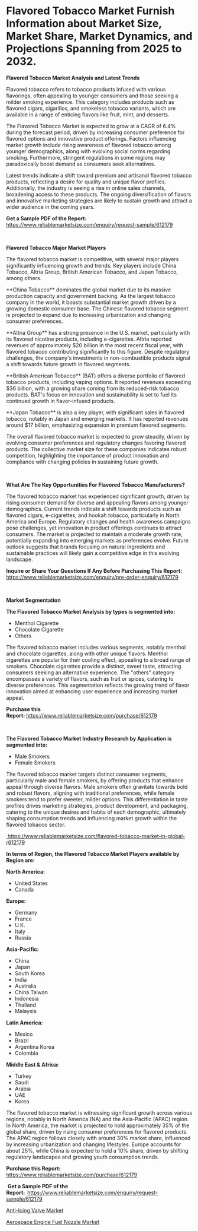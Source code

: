 <p><h1>Flavored Tobacco Market Furnish Information about Market Size, Market Share, Market Dynamics, and Projections Spanning from 2025 to 2032.</h1></p><p><strong>Flavored Tobacco Market Analysis and Latest Trends</strong></p>
<p><p>Flavored tobacco refers to tobacco products infused with various flavorings, often appealing to younger consumers and those seeking a milder smoking experience. This category includes products such as flavored cigars, cigarillos, and smokeless tobacco variants, which are available in a range of enticing flavors like fruit, mint, and desserts. </p><p>The Flavored Tobacco Market is expected to grow at a CAGR of 6.4% during the forecast period, driven by increasing consumer preference for flavored options and innovative product offerings. Factors influencing market growth include rising awareness of flavored tobacco among younger demographics, along with evolving social norms regarding smoking. Furthermore, stringent regulations in some regions may paradoxically boost demand as consumers seek alternatives. </p><p>Latest trends indicate a shift toward premium and artisanal flavored tobacco products, reflecting a desire for quality and unique flavor profiles. Additionally, the industry is seeing a rise in online sales channels, broadening access to these products. The ongoing diversification of flavors and innovative marketing strategies are likely to sustain growth and attract a wider audience in the coming years.</p></p>
<p><strong>Get a Sample PDF of the Report:&nbsp;</strong> <a href="https://www.reliablemarketsize.com/enquiry/request-sample/612179?utm_campaign=2115&utm_medium=2&utm_source=Github&utm_content=ia&utm_term=23032025&utm_id=flavored-tobacco">https://www.reliablemarketsize.com/enquiry/request-sample/612179</a></p>
<p>&nbsp;</p>
<p><strong>Flavored Tobacco Major Market Players</strong></p>
<p><p>The flavored tobacco market is competitive, with several major players significantly influencing growth and trends. Key players include China Tobacco, Altria Group, British American Tobacco, and Japan Tobacco, among others. </p><p>**China Tobacco** dominates the global market due to its massive production capacity and government backing. As the largest tobacco company in the world, it boasts substantial market growth driven by a growing domestic consumer base. The Chinese flavored tobacco segment is projected to expand due to increasing urbanization and changing consumer preferences.</p><p>**Altria Group** has a strong presence in the U.S. market, particularly with its flavored nicotine products, including e-cigarettes. Altria reported revenues of approximately $20 billion in the most recent fiscal year, with flavored tobacco contributing significantly to this figure. Despite regulatory challenges, the company's investments in non-combustible products signal a shift towards future growth in flavored segments.</p><p>**British American Tobacco** (BAT) offers a diverse portfolio of flavored tobacco products, including vaping options. It reported revenues exceeding $36 billion, with a growing share coming from its reduced-risk tobacco products. BAT's focus on innovation and sustainability is set to fuel its continued growth in flavor-infused products.</p><p>**Japan Tobacco** is also a key player, with significant sales in flavored tobacco, notably in Japan and emerging markets. It has reported revenues around $17 billion, emphasizing expansion in premium flavored segments.</p><p>The overall flavored tobacco market is expected to grow steadily, driven by evolving consumer preferences and regulatory changes favoring flavored products. The collective market size for these companies indicates robust competition, highlighting the importance of product innovation and compliance with changing policies in sustaining future growth.</p></p>
<p>&nbsp;</p>
<p><strong>What Are The Key Opportunities For Flavored Tobacco Manufacturers?</strong></p>
<p><p>The flavored tobacco market has experienced significant growth, driven by rising consumer demand for diverse and appealing flavors among younger demographics. Current trends indicate a shift towards products such as flavored cigars, e-cigarettes, and hookah tobacco, particularly in North America and Europe. Regulatory changes and health awareness campaigns pose challenges, yet innovation in product offerings continues to attract consumers. The market is projected to maintain a moderate growth rate, potentially expanding into emerging markets as preferences evolve. Future outlook suggests that brands focusing on natural ingredients and sustainable practices will likely gain a competitive edge in this evolving landscape.</p></p>
<p><strong>Inquire or Share Your Questions If Any Before Purchasing This Report:</strong> <a href="https://www.reliablemarketsize.com/enquiry/pre-order-enquiry/612179?utm_campaign=2115&utm_medium=2&utm_source=Github&utm_content=ia&utm_term=23032025&utm_id=flavored-tobacco">https://www.reliablemarketsize.com/enquiry/pre-order-enquiry/612179</a></p>
<p>&nbsp;</p>
<p><strong>Market Segmentation</strong></p>
<p><strong>The Flavored Tobacco Market Analysis by types is segmented into:</strong></p>
<p><ul><li>Menthol Cigarette</li><li>Chocolate Cigarette</li><li>Others</li></ul></p>
<p><p>The flavored tobacco market includes various segments, notably menthol and chocolate cigarettes, along with other unique flavors. Menthol cigarettes are popular for their cooling effect, appealing to a broad range of smokers. Chocolate cigarettes provide a distinct, sweet taste, attracting consumers seeking an alternative experience. The "others" category encompasses a variety of flavors, such as fruit or spices, catering to diverse preferences. This segmentation reflects the growing trend of flavor innovation aimed at enhancing user experience and increasing market appeal.</p></p>
<p><strong>Purchase this Report:&nbsp;</strong><a href="https://www.reliablemarketsize.com/purchase/612179?utm_campaign=2115&utm_medium=2&utm_source=Github&utm_content=ia&utm_term=23032025&utm_id=flavored-tobacco">https://www.reliablemarketsize.com/purchase/612179</a></p>
<p>&nbsp;</p>
<p><strong>The Flavored Tobacco Market Industry Research by Application is segmented into:</strong></p>
<p><ul><li>Male Smokers</li><li>Female Smokers</li></ul></p>
<p><p>The flavored tobacco market targets distinct consumer segments, particularly male and female smokers, by offering products that enhance appeal through diverse flavors. Male smokers often gravitate towards bold and robust flavors, aligning with traditional preferences, while female smokers tend to prefer sweeter, milder options. This differentiation in taste profiles drives marketing strategies, product development, and packaging, catering to the unique desires and habits of each demographic, ultimately shaping consumption trends and influencing market growth within the flavored tobacco sector.</p></p>
<p><a href="https://www.reliablemarketsize.com/flavored-tobacco-market-in-global-r612179?utm_campaign=2115&utm_medium=2&utm_source=Github&utm_content=ia&utm_term=23032025&utm_id=flavored-tobacco">&nbsp;https://www.reliablemarketsize.com/flavored-tobacco-market-in-global-r612179</a></p>
<p><strong>In terms of Region, the Flavored Tobacco Market Players available by Region are:</strong></p>
<p>
    <p> <strong> North America: </strong>
        <ul>
            <li>United States</li>
            <li>Canada</li>
        </ul>
        </p> 
    <p> <strong> Europe: </strong>
        <ul>
            <li>Germany</li>
            <li>France</li>
            <li>U.K.</li>
            <li>Italy</li>
            <li>Russia</li>
        </ul>
        </p> 
    <p> <strong> Asia-Pacific: </strong>
        <ul>
            <li>China</li>
            <li>Japan</li>
            <li>South Korea</li>
            <li>India</li>
            <li>Australia</li>
            <li>China Taiwan</li>
            <li>Indonesia</li>
            <li>Thailand</li>
            <li>Malaysia</li>
        </ul>
        </p> 
    <p> <strong> Latin America: </strong>
        <ul>
            <li>Mexico</li>
            <li>Brazil</li>
            <li>Argentina Korea</li>
            <li>Colombia</li>
        </ul>
        </p> 
    <p> <strong> Middle East & Africa: </strong>
        <ul>
            <li>Turkey</li>
            <li>Saudi</li>
            <li>Arabia</li>
            <li>UAE</li>
            <li>Korea</li>
        </ul>
    </p>
    </p>
<p><p>The flavored tobacco market is witnessing significant growth across various regions, notably in North America (NA) and the Asia-Pacific (APAC) region. In North America, the market is projected to hold approximately 35% of the global share, driven by rising consumer preferences for flavored products. The APAC region follows closely with around 30% market share, influenced by increasing urbanization and changing lifestyles. Europe accounts for about 25%, while China is expected to hold a 10% share, driven by shifting regulatory landscapes and growing youth consumption trends.</p></p>
<p><strong>Purchase this Report: </strong><a href="https://www.reliablemarketsize.com/purchase/612179?utm_campaign=2115&utm_medium=2&utm_source=Github&utm_content=ia&utm_term=23032025&utm_id=flavored-tobacco">https://www.reliablemarketsize.com/purchase/612179</a></p>
<p>&nbsp;<strong>Get a Sample PDF of the Report:&nbsp;&nbsp;</strong><a href="https://www.reliablemarketsize.com/enquiry/request-sample/612179?utm_campaign=2115&utm_medium=2&utm_source=Github&utm_content=ia&utm_term=23032025&utm_id=flavored-tobacco">https://www.reliablemarketsize.com/enquiry/request-sample/612179</a></p>
<p><strong></strong></p>
<p><p><a href="https://github.com/wwwkeltoum/Market-Research-Report-List-5/blob/main/anti-icing-valve-market.md?utm_campaign=2115&utm_medium=2&utm_source=Github&utm_content=ia&utm_term=23032025&utm_id=flavored-tobacco">Anti-Icing Valve Market</a></p><p><a href="https://github.com/sofayahoo2023/Market-Research-Report-List-7/blob/main/aerospace-engine-fuel-nozzle-market.md?utm_campaign=2115&utm_medium=2&utm_source=Github&utm_content=ia&utm_term=23032025&utm_id=flavored-tobacco">Aerospace Engine Fuel Nozzle Market</a></p></p>